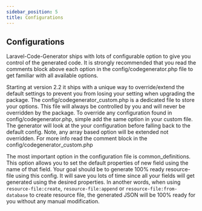 ```yaml
---
sidebar_position: 5
title: Configurations
---
```


## Configurations

Laravel-Code-Generator ships with lots of configurable option to give you control of the generated code. It is strongly recommended that you read the comments block above each option in the config/codegenerator.php file to get familiar with all available options.

Starting at version 2.2 it ships with a unique way to override/extend the default settings to prevent you from losing your setting when upgrading the package. The config/codegenerator_custom.php is a dedicated file to store your options. This file will always be controlled by you and will never be overridden by the package. To override any configuration found in config/codegenerator.php, simple add the same option in your custom file. The generator will look at the your configuration before falling back to the default config. Note, any array based option will be extended not overridden. For more info read the comment block in the config/codegenerator_custom.php

The most important option in the configuration file is common_definitions. This option allows you to set the default properties of new field using the name of that field. Your goal should be to generate 100% ready resource-file using this config. It will save you lots of time since all your fields will get generated using the desired properties. In another words, when using `resource-file:create`, `resource-file:append` or `resource-file:from-database` to create resource file, the generated JSON will be 100% ready for you without any manual modification.
